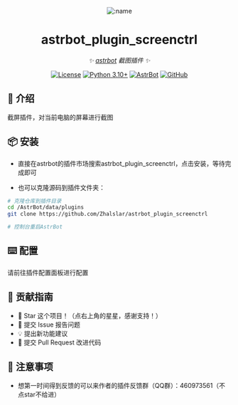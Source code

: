 
<div align="center">

![:name](https://count.getloli.com/@astrbot_plugin_screenctrl?name=astrbot_plugin_screenctrl&theme=minecraft&padding=6&offset=0&align=top&scale=1&pixelated=1&darkmode=auto)

# astrbot_plugin_screenctrl

_✨ [astrbot](https://github.com/AstrBotDevs/AstrBot) 截图插件 ✨_  

[![License](https://img.shields.io/badge/License-MIT-green.svg)](https://opensource.org/licenses/MIT)
[![Python 3.10+](https://img.shields.io/badge/Python-3.10%2B-blue.svg)](https://www.python.org/)
[![AstrBot](https://img.shields.io/badge/AstrBot-3.4%2B-orange.svg)](https://github.com/Soulter/AstrBot)
[![GitHub](https://img.shields.io/badge/作者-Zhalslar-blue)](https://github.com/Zhalslar)

</div>

## 🤝 介绍

截屏插件，对当前电脑的屏幕进行截图

## 📦 安装

- 直接在astrbot的插件市场搜索astrbot_plugin_screenctrl，点击安装，等待完成即可

- 也可以克隆源码到插件文件夹：

```bash
# 克隆仓库到插件目录
cd /AstrBot/data/plugins
git clone https://github.com/Zhalslar/astrbot_plugin_screenctrl

# 控制台重启AstrBot
```

## ⌨️ 配置

请前往插件配置面板进行配置

## 👥 贡献指南

- 🌟 Star 这个项目！（点右上角的星星，感谢支持！）
- 🐛 提交 Issue 报告问题
- 💡 提出新功能建议
- 🔧 提交 Pull Request 改进代码

## 📌 注意事项

- 想第一时间得到反馈的可以来作者的插件反馈群（QQ群）：460973561（不点star不给进）
